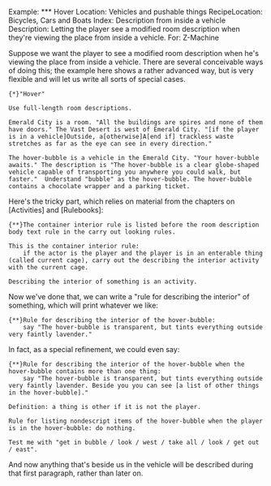 Example: *** Hover
Location: Vehicles and pushable things
RecipeLocation: Bicycles, Cars and Boats
Index: Description from inside a vehicle
Description: Letting the player see a modified room description when they're viewing the place from inside a vehicle.
For: Z-Machine

  
Suppose we want the player to see a modified room description when he's viewing the place from inside a vehicle. There are several conceivable ways of doing this; the example here shows a rather advanced way, but is very flexible and will let us write all sorts of special cases.

  

``` inform7
{*}"Hover"

Use full-length room descriptions.

Emerald City is a room. "All the buildings are spires and none of them have doors." The Vast Desert is west of Emerald City. "[if the player is in a vehicle]Outside, a[otherwise]A[end if] trackless waste stretches as far as the eye can see in every direction."

The hover-bubble is a vehicle in the Emerald City. "Your hover-bubble awaits." The description is "The hover-bubble is a clear globe-shaped vehicle capable of transporting you anywhere you could walk, but faster."  Understand "bubble" as the hover-bubble. The hover-bubble contains a chocolate wrapper and a parking ticket.
```

  
Here's the tricky part, which relies on material from the chapters on [Activities] and [Rulebooks]:

  

``` inform7
{**}The container interior rule is listed before the room description body text rule in the carry out looking rules.

This is the container interior rule:
	if the actor is the player and the player is in an enterable thing (called current cage), carry out the describing the interior activity with the current cage.

Describing the interior of something is an activity.
```

  
Now we've done that, we can write a "rule for describing the interior" of something, which will print whatever we like:

  

``` inform7
{**}Rule for describing the interior of the hover-bubble:
	say "The hover-bubble is transparent, but tints everything outside very faintly lavender."
```

  
In fact, as a special refinement, we could even say:

  

``` inform7
{**}Rule for describing the interior of the hover-bubble when the hover-bubble contains more than one thing:
	say "The hover-bubble is transparent, but tints everything outside very faintly lavender. Beside you you can see [a list of other things in the hover-bubble]."

Definition: a thing is other if it is not the player.

Rule for listing nondescript items of the hover-bubble when the player is in the hover-bubble: do nothing.

Test me with "get in bubble / look / west / take all / look / get out / east".
```

  
And now anything that's beside us in the vehicle will be described during that first paragraph, rather than later on.

